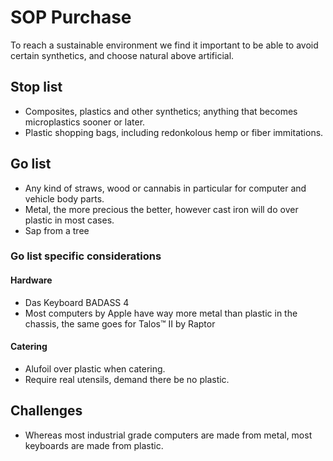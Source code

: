 # SOP Purchase

To reach a sustainable environment we find it important to be able to avoid certain synthetics, and choose natural above artificial.

## Stop list

* Composites, plastics and other synthetics; anything that becomes microplastics sooner or later.
* Plastic shopping bags, including redonkolous hemp or fiber immitations.

## Go list

* Any kind of straws, wood or cannabis in particular for computer and vehicle body parts.
* Metal, the more precious the better, however cast iron will do over plastic in most cases.
* Sap from a tree

### Go list specific considerations

#### Hardware
* Das Keyboard BADASS 4
* Most computers by Apple have way more metal than plastic in the chassis, the same goes for Talos™ II by Raptor

#### Catering
* Alufoil over plastic when catering.
* Require real utensils, demand there be no plastic.

## Challenges

* Whereas most industrial grade computers are made from metal, most keyboards are made from plastic.


